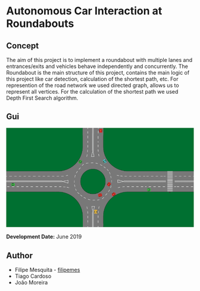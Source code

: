 # Autonomous Car Interaction at Roundabouts

## Concept

The aim of this project is to implement a roundabout with multiple lanes and entrances/exits and vehicles behave independently and concurrently.
The Roundabout is the main structure of this project, contains the main logic of this project like car detection,  calculation of the shortest path, etc. For represention of the road network we used directed graph, allows us to represent all vertices. For the calculation of the shortest path we used Depth First Search algorithm.

## Gui

![Roundabout](screenshots/roundabout.gif)


**Development Date:** June 2019

## Author

* Filipe Mesquita - [filipemes](https://github.com/filipemes)
* Tiago Cardoso
* João Moreira
